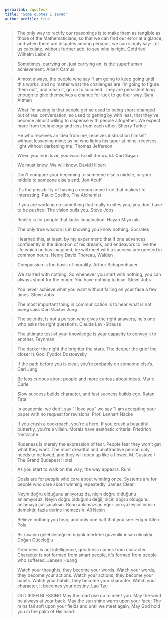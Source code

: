 ```yaml
---
permalink: /quotes/
title: "Some quotes I saved"
author_profile: true
---
```


> The only way to rectify our reasonings is to make them as tangible as those of the Mathematicians, so that we can find our error at a glance, and when there are disputes among persons, we can simply say: Let us calculate, without further ado, to see who is right. Gottfried Wilhelm Leibniz

> Sometimes, carrying on, just carrying on, is the superhuman achievement. Albert Camus

> Almost always, the people who say “I am going to keep going until this works, and no matter what the challenges are I’m going to figure them out”, and mean it, go on to succeed. They are persistent long enough to give themselves a chance for luck to go their way.  Sam Altman

> What I’m seeing is that people get so used to being short-changed out of real conversation, so used to getting by with less, that they’ve become almost willing to dispense with people altogether. We expect more from technology and less from each other. Sherry Turkle 

> He who receives an idea from me, receives instruction himself without lessening mine; as he who lights his taper at mine, receives light without darkening me. Thomas Jefferson

> When you're in love, you want to tell the world. Carl Sagan

> We must know. We will know. David Hilbert

> Don't compare your beginning to someone else's middle, or your middle to someone else's end. Jon Acuff

> It's the possibility of having a dream come true that makes life interesting. Paulo Coelho, The Alchemist

> If you are working on something that really excites you, you dont have to be pushed. The vision pulls you. Steve Jobs

> Reality is for people that lacks imagination. Hayao Miyazaki

> The only true wisdom is in knowing you know nothing. Socrates

> I learned this, at least, by my experiment: that if one advances confidently in the direction of his dreams, and endeavors to live the life which he has imagined, he will meet with a success unexpected in common hours. Henry David Thoreau, Walden

> Compassion is the basis of morality. Arthur Schopenhauer

> We started with nothing. So whenever you start with nothing, you can always shoot for the moon. You have nothing to lose. Steve Jobs

> You never achieve what you want without falling on your face a few times. Steve Jobs 

> The most important thing in communication is to hear what is not being said. Carl Gustav Jung

> The scientist is not a person who gives the right answers, he's one who asks the right questions. Claude Lévi-Strauss

> The ultimate test of your knowledge is your capacity to convey it to another. Feynman

> The darker the night the brighter the stars. The deeper the grief the closer is God. Fyodor Dostoevsky

> If the path before you is clear, you’re probably on someone else’s. Carl Jung

> Be less curious about people and more curious about ideas. Marie Curie

> Slow success builds character, and fast success builds ego. Ratan Tata

> In academia, we don't say "I love you" we say "I am accepting your paper with no request for revisions. Prof. Lennart Nacke

> If you crush a cockroach, you're a hero. If you crush a beautiful butterfly, you're a villain. Morals have aesthetic criteria. Friedrich Nietzsche 

> Rudeness is merely the expression of fear. People fear they won't get what they want. The most dreadful and unattractive person only needs to be loved, and they will open up like a flower. M. Gustave / The Grand Budapest Hotel

> As you start to walk on the way, the way appears. Rumi

> Goals are for people who care about winning once. Systems are for people who care about winning repeatedly. James Clear

> Neyin doğru olduğunu anlıyoruz da, niçin doğru olduğunu anlamıyoruz. Neyin doğru olduğunu değil, niçin doğru olduğunu anlamaya çalışacaksın. Bunu anlamazsan eğer sen yüzeysel birisin demektir, fazla derine inemezsin. Ali Nesin

> Believe nothing you hear, and only one half that you see. Edgar Allen Pole

> Bir insanın gelebileceği en büyük mertebe güvenilir insan olmaktır. Doğan Cüceloğlu

> Greatness is not intelligence, greatness comes from character. Character is not formed from smart people, it's formed from people who suffered. Jensen Huang

> Watch your thoughts, they become your words. 
  Watch your words, they become your actions. 
  Watch your actions, they become your habits.
  Watch your habits, they become your character.
  Watch your character, it becomes your destiny. Lao Tzu

> OLD IRISH BLESSING
May the road rise up to meet you.
May the wind be always at your back.
May the sun shine warm upon your face;
The rains fall soft upon your fields and until we meet again,
May God hold you in the palm of His hand.

